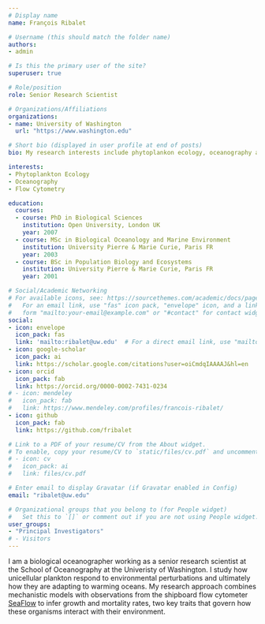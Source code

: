 ```yaml
---
# Display name
name: François Ribalet

# Username (this should match the folder name)
authors:
- admin

# Is this the primary user of the site?
superuser: true

# Role/position
role: Senior Research Scientist

# Organizations/Affiliations
organizations:
- name: University of Washington
  url: "https://www.washington.edu"

# Short bio (displayed in user profile at end of posts)
bio: My research interests include phytoplankon ecology, oceanography and flow cytometry.

interests:
- Phytoplankton Ecology
- Oceanography
- Flow Cytometry

education:
  courses:
  - course: PhD in Biological Sciences
    institution: Open University, London UK
    year: 2007
  - course: MSc in Biological Oceanology and Marine Environment 
    institution: University Pierre & Marie Curie, Paris FR
    year: 2003
  - course: BSc in Population Biology and Ecosystems
    institution: University Pierre & Marie Curie, Paris FR
    year: 2001

# Social/Academic Networking
# For available icons, see: https://sourcethemes.com/academic/docs/page-builder/#icons
#   For an email link, use "fas" icon pack, "envelope" icon, and a link in the
#   form "mailto:your-email@example.com" or "#contact" for contact widget.
social:
- icon: envelope
  icon_pack: fas
  link: 'mailto:ribalet@uw.edu'  # For a direct email link, use "mailto:test@example.org".
- icon: google-scholar
  icon_pack: ai
  link: https://scholar.google.com/citations?user=oiCmdqIAAAAJ&hl=en
- icon: orcid
  icon_pack: fab
  link: https://orcid.org/0000-0002-7431-0234
# - icon: mendeley
#   icon_pack: fab
#   link: https://www.mendeley.com/profiles/francois-ribalet/  
- icon: github
  icon_pack: fab
  link: https://github.com/fribalet  

# Link to a PDF of your resume/CV from the About widget.
# To enable, copy your resume/CV to `static/files/cv.pdf` and uncomment the lines below.
# - icon: cv
#   icon_pack: ai
#   link: files/cv.pdf

# Enter email to display Gravatar (if Gravatar enabled in Config)
email: "ribalet@uw.edu"

# Organizational groups that you belong to (for People widget)
#   Set this to `[]` or comment out if you are not using People widget.
user_groups:
- "Principal Investigators"
# - Visitors
---
```

I am a biological oceanographer working as a senior research scientist at the School of Oceanography at the Univeristy of Washington. I study how unicellular plankton respond to environmental perturbations and ultimately how they are adapting to warming oceans. My research approach combines mechanistic models with observations from the shipboard flow cytometer [SeaFlow](https://seaflow.netlify.com/) to infer growth and mortality rates, two key traits that govern how these organisms interact with their environment.